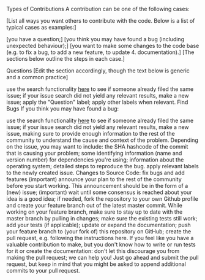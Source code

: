Types of Contributions
A contribution can be one of the following cases:

[List all ways you want others to contribute with the code. Below is a list of typical cases as examples:]

[you have a question;]
[you think you may have found a bug (including unexpected behaviour);]
[you want to make some changes to the code base (e.g. to fix a bug, to add a new feature, to update 4. documentation).]
[The sections below outline the steps in each case.]

Questions
[Edit the section accordingly, though the text below is generic and a common practice]

use the search functionality [here](<link-to-issues-page>) to see if someone already filed the same issue;
if your issue search did not yield any relevant results, make a new issue;
apply the "Question" label; apply other labels when relevant.
Find Bugs
If you think you may have found a bug:

use the search functionality [here](<link-to-issues-page>) to see if someone already filed the same issue;
if your issue search did not yield any relevant results, make a new issue, making sure to provide enough information to the rest of the community to understand the cause and context of the problem. Depending on the issue, you may want to include:
the SHA hashcode of the commit that is causing your problem;
some identifying information (name and version number) for dependencies you're using;
information about the operating system;
detailed steps to reproduce the bug.
apply relevant labels to the newly created issue.
Changes to Source Code: fix bugs and add features
(important) announce your plan to the rest of the community before you start working. This announcement should be in the form of a (new) issue;
(important) wait until some consensus is reached about your idea is a good idea;
if needed, fork the repository to your own Github profile and create your feature branch out of the latest master commit. While working on your feature branch, make sure to stay up to date with the master branch by pulling in changes;
make sure the existing tests still work;
add your tests (if applicable);
update or expand the documentation;
push your feature branch to (your fork of) this repository on GitHub;
create the pull request, e.g. following the instructions here.
If you feel like you have a valuable contribution to make, but you don't know how to write or run tests for it or create the documentation: don't let this discourage you from making the pull request; we can help you! Just go ahead and submit the pull request, but keep in mind that you might be asked to append additional commits to your pull request.

